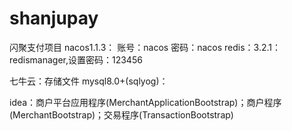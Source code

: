 # shanjupay
闪聚支付项目
nacos1.1.3：
	账号：nacos
	密码：nacos
redis：3.2.1：
	redismanager,设置密码：123456

七牛云：存储文件
mysql8.0+(sqlyog)：

idea：商户平台应用程序(MerchantApplicationBootstrap)；商户程序(MerchantBootstrap)；交易程序(TransactionBootstrap)
